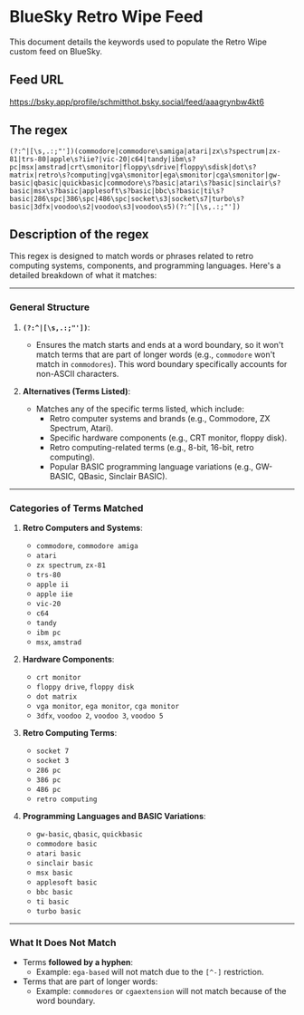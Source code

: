 # BlueSky Retro Wipe Feed

This document details the keywords used to populate the Retro Wipe custom feed on BlueSky.

## Feed URL

https://bsky.app/profile/schmitthot.bsky.social/feed/aaagrynbw4kt6

## The regex

```
(?:^|[\s,.:;"'])(commodore|commodore\samiga|atari|zx\s?spectrum|zx-81|trs-80|apple\s?iie?|vic-20|c64|tandy|ibm\s?pc|msx|amstrad|crt\smonitor|floppy\sdrive|floppy\sdisk|dot\s?matrix|retro\s?computing|vga\smonitor|ega\smonitor|cga\smonitor|gw-basic|qbasic|quickbasic|commodore\s?basic|atari\s?basic|sinclair\s?basic|msx\s?basic|applesoft\s?basic|bbc\s?basic|ti\s?basic|286\spc|386\spc|486\spc|socket\s3|socket\s7|turbo\s?basic|3dfx|voodoo\s2|voodoo\s3|voodoo\s5)(?:^|[\s,.:;"'])
```

## Description of the regex

This regex is designed to match words or phrases related to retro computing systems, components, and programming languages. Here's a detailed breakdown of what it matches:

---

### **General Structure**
1. **`(?:^|[\s,.:;"'])`**:
   - Ensures the match starts and ends at a word boundary, so it won't match terms that are part of longer words (e.g., `commodore` won't match in `commodores`). This word boundary specifically accounts for non-ASCII characters.
   
2. **Alternatives (Terms Listed)**:
   - Matches any of the specific terms listed, which include:
     - Retro computer systems and brands (e.g., Commodore, ZX Spectrum, Atari).
     - Specific hardware components (e.g., CRT monitor, floppy disk).
     - Retro computing-related terms (e.g., 8-bit, 16-bit, retro computing).
     - Popular BASIC programming language variations (e.g., GW-BASIC, QBasic, Sinclair BASIC).

---

### **Categories of Terms Matched**

1. **Retro Computers and Systems**:
   - `commodore`, `commodore amiga`
   - `atari`
   - `zx spectrum`, `zx-81`
   - `trs-80`
   - `apple ii`
   - `apple iie`
   - `vic-20`
   - `c64`
   - `tandy`
   - `ibm pc`
   - `msx`, `amstrad`

2. **Hardware Components**:
   - `crt monitor`
   - `floppy drive`, `floppy disk`
   - `dot matrix`
   - `vga monitor`, `ega monitor`, `cga monitor`
   - `3dfx`, `voodoo 2`, `voodoo 3`, `voodoo 5`

3. **Retro Computing Terms**:
   - `socket 7`
   - `socket 3`
   - `286 pc`
   - `386 pc`
   - `486 pc`
   - `retro computing`

5. **Programming Languages and BASIC Variations**:
   - `gw-basic`, `qbasic`, `quickbasic`
   - `commodore basic`
   - `atari basic`
   - `sinclair basic`
   - `msx basic`
   - `applesoft basic`
   - `bbc basic`
   - `ti basic`
   - `turbo basic`

---

### **What It Does Not Match**
- Terms **followed by a hyphen**:
  - Example: `ega-based` will not match due to the `[^-]` restriction.
- Terms that are part of longer words:
  - Example: `commodores` or `cgaextension` will not match because of the word boundary.
